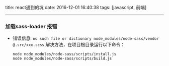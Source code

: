 title: react遇到的坑
date: 2016-12-01 16:40:38
tags: [javascript, 前端]

---

### 加载sass-loader 报错
+ 错误信息: `no such file or dictionary node_modules/node-sass/vendor @.src/xxx.scss`
    解决方法，在项目根目录运行以下命令：
    ```
    node node_modules/node-sass/scripts/install.js
    node node_modules/node-sass/scripts/build.js
    ```
